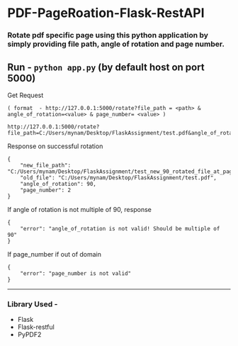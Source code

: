 # PDF-PageRoation-Flask-RestAPI

### Rotate pdf specific page using this python application by simply providing file path, angle of rotation and page number.

Run -  `python app.py`   (by default host on port 5000)
---

Get Request
```
( format  - http://127.0.0.1:5000/rotate?file_path = <path> & angle_of_rotation=<value> & page_number= <value> )

http://127.0.0.1:5000/rotate?file_path=C:/Users/mynam/Desktop/FlaskAssignment/test.pdf&angle_of_rotation=90&page_number=2
```

Response on successful rotation
```
{
    "new_file_path": "C:/Users/mynam/Desktop/FlaskAssignment/test_new_90_rotated_file_at_page_number_2.pdf",
    "old_file": "C:/Users/mynam/Desktop/FlaskAssignment/test.pdf",
    "angle_of_rotation": 90,
    "page_number": 2
}
```

If angle of rotation is not multiple of 90, response
```
{
    "error": "angle_of_rotation is not valid! Should be multiple of 90"
}
```
If page_number if out of domain
```
{
    "error": "page_number is not valid"
}
```
---
### Library Used - 
- Flask
- Flask-restful
- PyPDF2
